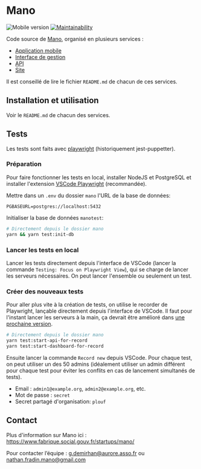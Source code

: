 # Mano

![Mobile version](https://img.shields.io/badge/mobile%20app%20version-2.27.3-blue)
[![Maintainability](https://api.codeclimate.com/v1/badges/223e4185a3e13f1ef5d0/maintainability)](https://codeclimate.com/github/SocialGouv/mano/maintainability)

Code source de [Mano](https://mano-app.fabrique.social.gouv.fr/), organisé en plusieurs services :

- [Application mobile](https://github.com/SocialGouv/mano/tree/main/app)
- [Interface de gestion](https://github.com/SocialGouv/mano/tree/main/dashboard)
- [API](https://github.com/SocialGouv/mano/tree/main/api)
- [Site](https://github.com/SocialGouv/mano/tree/main/website)

Il est conseillé de lire le fichier `README.md` de chacun de ces services.

## Installation et utilisation

Voir le `README.md` de chacun des services.

## Tests

Les tests sont faits avec [playwright](https://playwright.dev/) (historiquement jest-puppetter).

### Préparation

Pour faire fonctionner les tests en local, installer NodeJS et PostgreSQL et installer l'extension [VSCode Playwright](https://marketplace.visualstudio.com/items?itemName=ms-playwright.playwright) (recommandée).

Mettre dans un `.env` du dossier `mano` l'URL de la base de données:

```
PGBASEURL=postgres://localhost:5432
```

Initialiser la base de données `manotest`:

```bash
# Directement depuis le dossier mano
yarn && yarn test:init-db
```

### Lancer les tests en local

Lancer les tests directement depuis l'interface de VSCode (lancer la commande `Testing: Focus on Playwright View`), qui se charge de lancer les serveurs nécessaires. On peut lancer l'ensemble ou seulement un test.

### Créer des nouveaux tests

Pour aller plus vite à la création de tests, on utilise le recorder de Playwright, lançable directement depuis l'interface de VSCode. Il faut pour l'instant lancer les serveurs à la main, ça devrait être amélioré dans [une prochaine version](https://github.com/microsoft/playwright/issues/18290#issuecomment-1289734778).

```bash
# Directement depuis le dossier mano
yarn test:start-api-for-record
yarn test:start-dashboard-for-record
```

Ensuite lancer la commande `Record new` depuis VSCode. Pour chaque test, on peut utiliser un des 50 admins (idéalement utiliser un admin différent pour chaque test pour éviter les conflits en cas de lancement simultanés de tests).

- Email : `admin1@example.org`, `admin2@example.org`, etc.
- Mot de passe : `secret`
- Secret partagé d'organisation: `plouf`

## Contact

Plus d'information sur Mano ici : https://www.fabrique.social.gouv.fr/startups/mano/

Pour contacter l’équipe : g.demirhan@aurore.asso.fr ou nathan.fradin.mano@gmail.com

